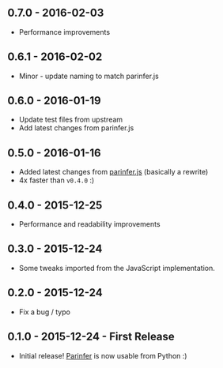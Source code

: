 ## 0.7.0 - 2016-02-03
* Performance improvements

## 0.6.1 - 2016-02-02
* Minor - update naming to match parinfer.js

## 0.6.0 - 2016-01-19
* Update test files from upstream
* Add latest changes from parinfer.js

## 0.5.0 - 2016-01-16
* Added latest changes from [parinfer.js] (basically a rewrite)
* 4x faster than `v0.4.0` :)

## 0.4.0 - 2015-12-25
* Performance and readability improvements

## 0.3.0 - 2015-12-24
* Some tweaks imported from the JavaScript implementation.

## 0.2.0 - 2015-12-24
* Fix a bug / typo

## 0.1.0 - 2015-12-24 - First Release
* Initial release! [Parinfer] is now usable from Python :)

[Parinfer]:http://shaunlebron.github.io/parinfer/
[parinfer.js]:https://github.com/shaunlebron/parinfer/blob/master/lib/parinfer.js
